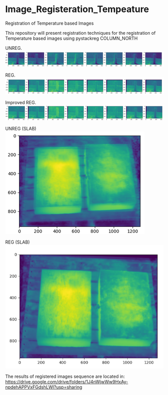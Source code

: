 # Image_Registeration_Tempeature

Registration of Temperature based Images

This repository will present registration techniques for the registration of Temperature based images using pystackreg
COLUMN_NORTH

UNREG.
![image](https://github.com/sebrahimii/Image_Registeration_Tempeature/blob/main/IMAGES/unregs.png)

REG.
![image](https://github.com/sebrahimii/Image_Registeration_Tempeature/blob/main/IMAGES/regs.png)

Improved REG.
![image](https://github.com/sebrahimii/Image_Registeration_Tempeature/blob/main/IMAGES/reregs.png)

UNREG (SLAB)
![image](https://github.com/sebrahimii/Image_Registeration_Tempeature/blob/main/IMAGES/o-slab.png)

REG (SLAB)
![image](https://github.com/sebrahimii/Image_Registeration_Tempeature/blob/main/IMAGES/r_slab.png)


The results of registered images sequence are located in: 
https://drive.google.com/drive/folders/1J4nWjwWw9HxAy-npdehAPPVxFGdshLWl?usp=sharing

